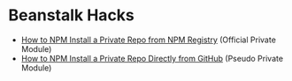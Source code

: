 # Beanstalk Hacks

* [How to NPM Install a Private Repo from NPM Registry](./npm/private-modules/registry) (Official Private Module)
* [How to NPM Install a Private Repo Directly from GitHub](./npm/private-modules/github) (Pseudo Private Module)
